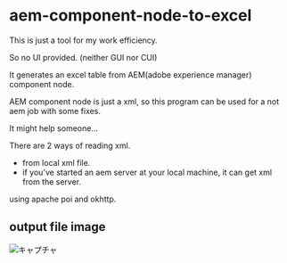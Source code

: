 # aem-component-node-to-excel

This is just a tool for my work efficiency.

So no UI provided. (neither GUI nor CUI)

It generates an excel table from AEM(adobe experience manager) component node.

AEM component node is just a xml, so this program can be used for a not aem job with some fixes.

It might help someone...

There are 2 ways of reading xml.
* from local xml file.
* if you've started an aem server at your local machine, it can get xml from the server.


using apache poi and okhttp.

## output file image
![キャプチャ](https://user-images.githubusercontent.com/48467040/69926006-f5b45280-14f5-11ea-8ccd-4f7f68ab8ea4.PNG)
